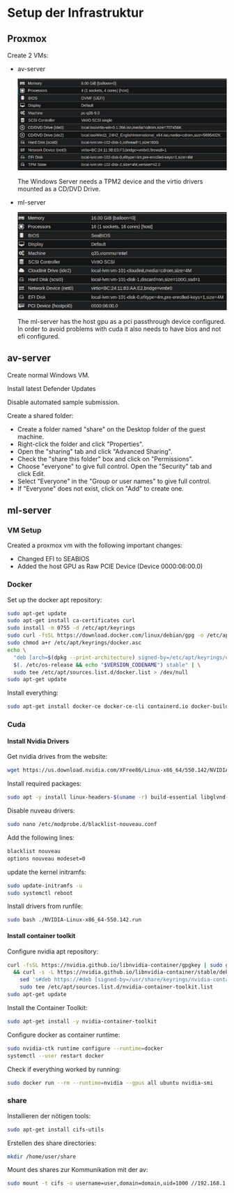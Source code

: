 # Setup der Infrastruktur

## Proxmox
Create 2 VMs:
* av-server

  ![alt text](images/image2.png)

  The Windows Server needs a TPM2 device and the virtio drivers mounted as a CD/DVD Drive.

* ml-server

  ![alt text](images/image.png)

  The ml-server has the host gpu as a pci passthrough device configured. In order to avoid problems with cuda it also needs to have bios and not efi configured.

## av-server
Create normal Windows VM.

Install latest Defender Updates

Disable automated sample submission.


Create a shared folder: 
* Create a folder named "share" on the Desktop folder of the guest machine.
* Right-click the folder and click "Properties". 
* Open the "sharing" tab and click "Advanced Sharing".
* Check the "share this folder" box and click on "Permissions". 
* Choose "everyone" to give full control. Open the "Security" tab and click Edit. 
* Select "Everyone" in the "Group or user names" to give full control. 
* If "Everyone" does not exist, click on "Add" to create one.


## ml-server
### VM Setup
Created a proxmox vm with the following important changes:
* Changed EFI to SEABIOS
* Added the host GPU as Raw PCIE Device (Device 0000:06:00.0)

### Docker 
Set up the docker apt repository:

```bash
sudo apt-get update
sudo apt-get install ca-certificates curl
sudo install -m 0755 -d /etc/apt/keyrings
sudo curl -fsSL https://download.docker.com/linux/debian/gpg -o /etc/apt/keyrings/docker.asc
sudo chmod a+r /etc/apt/keyrings/docker.asc
echo \
  "deb [arch=$(dpkg --print-architecture) signed-by=/etc/apt/keyrings/docker.asc] https://download.docker.com/linux/debian \
  $(. /etc/os-release && echo "$VERSION_CODENAME") stable" | \
  sudo tee /etc/apt/sources.list.d/docker.list > /dev/null
sudo apt-get update
```

Install everything:

```bash
sudo apt-get install docker-ce docker-ce-cli containerd.io docker-buildx-plugin docker-compose-plugin
```

### Cuda
#### Install Nvidia Drivers
Get nvidia drives from the website:
```bash
wget https://us.download.nvidia.com/XFree86/Linux-x86_64/550.142/NVIDIA-Linux-x86_64-550.142.run
```

Install required packages:
```bash
sudo apt -y install linux-headers-$(uname -r) build-essential libglvnd-dev pkg-config
```

Disable nuveau drivers:
```bash
sudo nano /etc/modprobe.d/blacklist-nouveau.conf
```

Add the following lines:
```bash
blacklist nouveau
options nouveau modeset=0
```

update the kernel initramfs:
```bash
sudo update-initramfs -u
sudo systemctl reboot
```

Install drivers from runfile:
```bash
sudo bash ./NVIDIA-Linux-x86_64-550.142.run
```

#### Install container toolkit
Configure nvidia apt repository:
```bash
curl -fsSL https://nvidia.github.io/libnvidia-container/gpgkey | sudo gpg --dearmor -o /usr/share/keyrings/nvidia-container-toolkit-keyring.gpg \
  && curl -s -L https://nvidia.github.io/libnvidia-container/stable/deb/nvidia-container-toolkit.list | \
    sed 's#deb https://#deb [signed-by=/usr/share/keyrings/nvidia-container-toolkit-keyring.gpg] https://#g' | \
    sudo tee /etc/apt/sources.list.d/nvidia-container-toolkit.list
sudo apt-get update
```

Install the Container Toolkit:
```bash
sudo apt-get install -y nvidia-container-toolkit
```

Configure docker as container runtime:
```bash
sudo nvidia-ctk runtime configure --runtime=docker
systemctl --user restart docker
```

Check if everything worked by running:
```bash
sudo docker run --rm --runtime=nvidia --gpus all ubuntu nvidia-smi
```

### share
Installieren der nötigen tools:
```bash
sudo apt-get install cifs-utils
```


Erstellen des share directories:
```bash
mkdir /home/user/share
```

Mount des shares zur Kommunikation mit der av:
```bash
sudo mount -t cifs -o username=user,domain=domain,uid=1000 //192.168.1.29/share/ /home/user/share/
```




